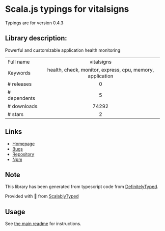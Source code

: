 
# Scala.js typings for vitalsigns

Typings are for version 0.4.3

## Library description:
Powerful and customizable application health monitoring

|                    |                 |
| ------------------ | :-------------: |
| Full name          | vitalsigns |
| Keywords           | health, check, monitor, express, cpu, memory, application |
| # releases         | 0 |
| # dependents       | 5 |
| # downloads        | 74292 |
| # stars            | 2 |

## Links
- [Homepage](https://github.com/TomFrost/node-vitalsigns)
- [Bugs](https://github.com/TomFrost/node-vitalsigns/issues)
- [Repository](https://github.com/TomFrost/node-vitalsigns)
- [Npm](https://www.npmjs.com/package/vitalsigns)
    


## Note
This library has been generated from typescript code from [DefinitelyTyped](https://definitelytyped.org).

Provided with :purple_heart: from [ScalablyTyped](https://github.com/oyvindberg/ScalablyTyped)

## Usage
See [the main readme](../../readme.md) for instructions.


